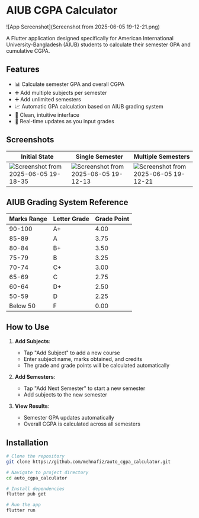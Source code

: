 # AIUB CGPA Calculator

![App Screenshot](Screenshot from 2025-06-05 19-12-21.png)

A Flutter application designed specifically for American International University-Bangladesh (AIUB) students to calculate their semester GPA and cumulative CGPA.

## Features

- 📊 Calculate semester GPA and overall CGPA
- ➕ Add multiple subjects per semester
- ➕ Add unlimited semesters
- 📈 Automatic GPA calculation based on AIUB grading system
- 📱 Clean, intuitive interface
- 🔄 Real-time updates as you input grades

## Screenshots

| Initial State | Single Semester | Multiple Semesters |
|--------------|-----------------|--------------------|
| ![Screenshot from 2025-06-05 19-18-35](https://github.com/user-attachments/assets/7ba3d0cc-a010-4902-a62c-4fa04df4b0ae) |  ![Screenshot from 2025-06-05 19-12-13](https://github.com/user-attachments/assets/9923f97a-243d-41d0-a972-8d34b54ed760) | ![Screenshot from 2025-06-05 19-12-21](https://github.com/user-attachments/assets/eeafeb76-7721-4d0d-997b-15dff7a4cd70) |

## AIUB Grading System Reference

| Marks Range | Letter Grade | Grade Point |
|------------|-------------|------------|
| 90-100     | A+          | 4.00       |
| 85-89      | A           | 3.75       |
| 80-84      | B+          | 3.50       |
| 75-79      | B           | 3.25       |
| 70-74      | C+          | 3.00       |
| 65-69      | C           | 2.75       |
| 60-64      | D+          | 2.50       |
| 50-59      | D           | 2.25       |
| Below 50   | F           | 0.00       |

## How to Use

1. **Add Subjects**:
   - Tap "Add Subject" to add a new course
   - Enter subject name, marks obtained, and credits
   - The grade and grade points will be calculated automatically

2. **Add Semesters**:
   - Tap "Add Next Semester" to start a new semester
   - Add subjects to the new semester

3. **View Results**:
   - Semester GPA updates automatically
   - Overall CGPA is calculated across all semesters

## Installation

```bash
# Clone the repository
git clone https://github.com/mehnafiz/auto_cgpa_calculator.git

# Navigate to project directory
cd auto_cgpa_calculator

# Install dependencies
flutter pub get

# Run the app
flutter run
